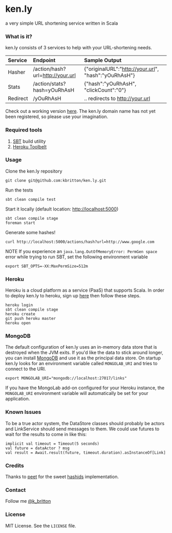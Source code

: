 ken.ly
======

a very simple URL shortening service written in Scala

### What is it?

ken.ly consists of 3 services to help with your URL-shortening needs.

| Service  | Endpoint                         | Sample Output                                        |
|:---------|:---------------------------------|:-----------------------------------------------------|
| Hasher   | /action/hash?url=http://your.url | {"originalURL":"http://your.url", "hash":"yOuRhAsH"} |
| Stats    | /action/stats?hash=yOuRhAsH      | {"hash":"yOuRhAsH", "clickCount":"0"}                |
| Redirect | /yOuRhAsH                        | .. redirects to http://your.url                      |

Check out a working version [here](http://powerful-brook-3153.herokuapp.com/actions/hash?url=https://github.com/kbritton/ken.ly).  The ken.ly domain name has not
yet been registered, so please use your imagination.

### Required tools

1. [SBT](http://www.scala-sbt.org/release/docs/Getting-Started/Setup.html) build utility
2. [Heroku Toolbelt](https://toolbelt.heroku.com/)

### Usage

Clone the ken.ly repository
```
git clone git@github.com:kbritton/ken.ly.git
```

Run the tests
```
sbt clean compile test
```

Start it locally (default location: [http://localhost:5000](http://localhost:5000))
```
sbt clean compile stage
foreman start
```

Generate some hashes!
```
curl http://localhost:5000/actions/hash?url=http://www.google.com
```

NOTE If you experience an `java.lang.OutOfMemoryError: PermGen space` error while trying to run SBT, set the following
environment variable
```
export SBT_OPTS=-XX:MaxPermSize=512m
```

### Heroku

Heroku is a cloud platform as a service (PaaS) that supports Scala.  In order to deploy ken.ly to heroku, sign up [here](https://api.heroku.com/signup/devcenter) 
then follow these steps.
```
heroku login
sbt clean compile stage
heroku create
git push heroku master
heroku open
```

### MongoDB

The default configuration of ken.ly uses an in-memory data store that is destroyed when the JVM exits.  If you'd
like the data to stick around longer, you can install [MongoDB](http://docs.mongodb.org/manual/installation/) and use it as the principal data store.  On startup
ken.ly looks for an environment variable called `MONGOLAB_URI` and tries to connect to the URI.
```
export MONGOLAB_URI="mongodb://localhost:27017/links"
```

If you have the MongoLab add-on configured for your Heroku instance, the `MONGOLAB_URI` environment variable
will automatically be set for your application.

### Known Issues

To be a true actor system, the DataStore classes should probably be actors and LinkService should send messages to them.
We could use futures to wait for the results to come in like this:
```
implicit val timeout = Timeout(5 seconds)
val future = dataActor ? msg
val result = Await.result(future, timeout.duration).asInstanceOf[Link]
```

### Credits

Thanks to [peet](https://github.com/peet) for the sweet [hashids](https://github.com/peet/hashids.java) implementation.

### Contact

Follow me [@k_britton](http://twitter.com/k_britton)

### License

MIT License. See the `LICENSE` file.

